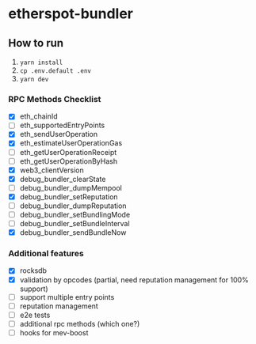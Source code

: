 # etherspot-bundler

## How to run

1. `yarn install`
2. `cp .env.default .env`
3. `yarn dev`


### RPC Methods Checklist

- [x] eth_chainId
- [ ] eth_supportedEntryPoints
- [x] eth_sendUserOperation
- [x] eth_estimateUserOperationGas
- [ ] eth_getUserOperationReceipt
- [ ] eth_getUserOperationByHash
- [x] web3_clientVersion
- [x] debug_bundler_clearState
- [ ] debug_bundler_dumpMempool
- [x] debug_bundler_setReputation
- [ ] debug_bundler_dumpReputation
- [ ] debug_bundler_setBundlingMode
- [ ] debug_bundler_setBundleInterval
- [x] debug_bundler_sendBundleNow

### Additional features
- [x] rocksdb
- [x] validation by opcodes (partial, need reputation management for 100% support)
- [ ] support multiple entry points
- [ ] reputation management
- [ ] e2e tests
- [ ] additional rpc methods (which one?)
- [ ] hooks for mev-boost
